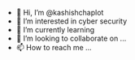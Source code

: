 - 👋 Hi, I’m @kashishchaplot
- 👀 I’m interested in cyber security
- 🌱 I’m currently learning 
- 💞️ I’m looking to collaborate on ...
- 📫 How to reach me ...

<!---
kashishchaplot/kashishchaplot is a ✨ special ✨ repository because its `README.md` (this file) appears on your GitHub profile.
You can click the Preview link to take a look at your changes.
--->
